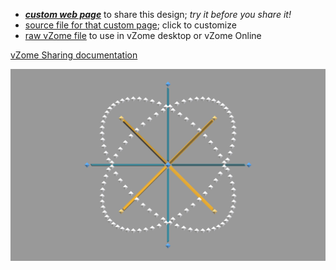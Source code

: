 
 - [***custom web page***][post] to share this design; *try it before you share it!*
 - [source file for that custom page][source]; click to customize
 - [raw vZome file][raw] to use in vZome desktop or vZome Online

[vZome Sharing documentation](https://vzome.github.io/vzome/sharing.html#how-it-works)

![Image](<30-gon-field-4-rings.png>)


[post]: <https://John-Kostick.github.io/vzome-sharing/2022/02/07/30-gon-field-4-rings-16-13-43.html>
[source]: <https://github.com/John-Kostick/vzome-sharing/edit/main/_posts/2022-02-07-30-gon-field-4-rings-16-13-43.md>
[raw]: <https://raw.githubusercontent.com/John-Kostick/vzome-sharing/main/2022/02/07/16-13-43-30-gon-field-4-rings/30-gon-field-4-rings.vZome>